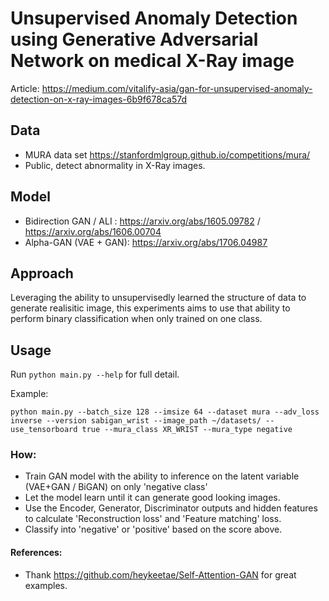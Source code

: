 # Unsupervised Anomaly Detection using Generative Adversarial Network on medical X-Ray image

Article: https://medium.com/vitalify-asia/gan-for-unsupervised-anomaly-detection-on-x-ray-images-6b9f678ca57d

## Data
- MURA data set https://stanfordmlgroup.github.io/competitions/mura/
- Public, detect abnormality in X-Ray images.

## Model 
- Bidirection GAN / ALI : https://arxiv.org/abs/1605.09782 / https://arxiv.org/abs/1606.00704
- Alpha-GAN (VAE + GAN): https://arxiv.org/abs/1706.04987

## Approach
Leveraging the ability to unsupervisedly learned the structure of data to generate realisitic image, this experiments aims to use that ability to perform binary classification when only trained on one class.

## Usage
Run `python main.py --help` for full detail.

Example:
```
python main.py --batch_size 128 --imsize 64 --dataset mura --adv_loss inverse --version sabigan_wrist --image_path ~/datasets/ --use_tensorboard true --mura_class XR_WRIST --mura_type negative
```

### How:
- Train GAN model with the ability to inference on the latent variable (VAE+GAN / BiGAN) on only 'negative class'
- Let the model learn until it can generate good looking images.
- Use the Encoder, Generator, Discriminator outputs and hidden features to calculate 'Reconstruction loss' and 'Feature matching' loss.
- Classify into 'negative' or 'positive' based on the score above.


#### References:
- Thank https://github.com/heykeetae/Self-Attention-GAN for great examples.
